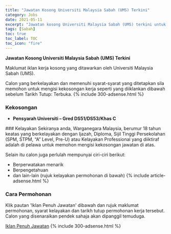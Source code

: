 ```yaml
---
title: "Jawatan Kosong Universiti Malaysia Sabah (UMS) Terkini" 
category: Jobs 
date: 2021-05-11 
excerpt: "Jawatan kosong Universiti Malaysia Sabah (UMS) terkini untuk kekosongan Pensyarah Universiti – Gred DS51/DS53/Khas C" 
tags: [Sabah] 
toc: true 
toc_label: TOC 
toc_icon: "fire" 
--- 
```


**Jawatan Kosong Universiti Malaysia Sabah (UMS) Terkini**

Maklumat iklan kerja kosong yang ditawarkan oleh Universiti Malaysia Sabah (UMS). 

Calon yang berkelayakan dan memenuhi syarat-syarat yang ditetapkan sila memohon untuk mengisi kekosongan kerja seperti yang diiklankan dibawah sebelum Tarikh Tutup: Terbuka. 
{% include 300-adsense.html %} 
### Kekosongan 
<ul>
<li><strong>Pensyarah Universiti &#8211; Gred DS51/DS53/Khas C</strong></li>
</ul> 
### Kelayakan 
Sekiranya anda, Warganegara Malaysia, berumur 18 tahun keatas yang berkelayakan dengan Ijazah, Diploma, Sijil Tinggi Persekolahan (SPM, STPM, “A” Level, Pre-U) atau Kelayakan Professional yang diiktiraf adalah di pelawa untuk memohon mengisi kekosongan jawatan di atas.

Selain itu calon juga perlulah mempunyai ciri-ciri berikut:
- Berperwatakan menarik
- Berpengetahuan
- dan lain-lain (rujuk kelayakan permohonan di bawah) 
{% include article-adsense.html %} 
### Cara Permohonan 
Klik pautan 'Iklan Penuh Jawatan' dibawah dan rujuk maklumat permohonan, syarat kelayakan dan tarikh tutup permohonan kerja tersebut.
Calon yang disenaraikan pendek sahaja akan dipanggil temuduga.

<a href="http://infokerjaya.org/universiti-sabah/" class="btn btn--info" target="_blank" rel="nofollow noopenner">Iklan Penuh Jawatan</a> 
{% include 300-adsense.html %} 